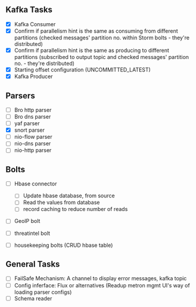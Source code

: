 ## Kafka Tasks
- [X] Kafka Consumer
- [X] Confirm if parallelism hint is the same as consuming from different partitions (checked messages' partition no. within Storm bolts - they're distributed)
- [X] Confirm if parallelism hint is the same as producing to different partitions (subscribed to output topic and checked messages' partition no. - they're distributed)
- [X] Starting offset configuration (UNCOMMITTED_LATEST)
- [X] Kafka Producer

## Parsers
- [ ] Bro http parser
- [ ] Bro dns parser
- [ ] yaf parser
- [X] snort parser
- [ ] nio-flow parser
- [ ] nio-dns parser
- [ ] nio-http parser

## Bolts
- [ ] Hbase connector
    - [ ] Update hbase database, from source
    - [ ] Read the values from database
    - [ ] record caching to reduce number of reads

- [ ] GeoIP bolt
- [ ] threatintel bolt
- [ ] housekeeping bolts (CRUD hbase table)


## General Tasks
- [ ] FailSafe Mechanism: A channel to display error messages, kafka topic
- [ ] Config inferface: Flux or alternatives (Readup metron mgmt UI's way of loading parser configs)
- [ ] Schema reader
